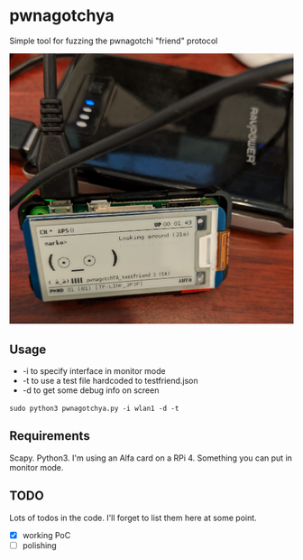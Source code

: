 # pwnagotchya
Simple tool for fuzzing the pwnagotchi "friend" protocol

![It's Alive!](testfriend.png)

## Usage
* -i to specify interface in monitor mode
* -t to use a test file hardcoded to testfriend.json
* -d to get some debug info on screen

`sudo python3 pwnagotchya.py -i wlan1 -d -t`

## Requirements
Scapy. Python3.
I'm using an Alfa card on a RPi 4. Something you can put in monitor mode.

## TODO
Lots of todos in the code. I'll forget to list them here at some point.
- [x] working PoC
- [ ] polishing
